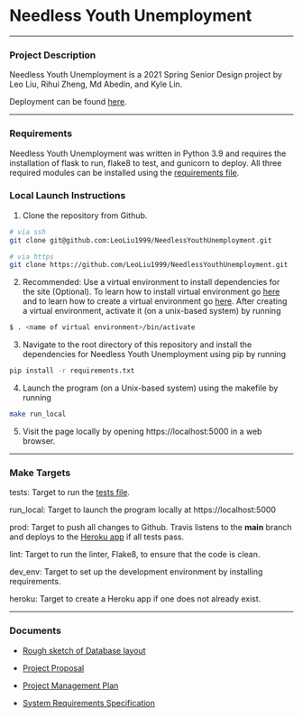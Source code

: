 # Needless Youth Unemployment

---

### Project Description

Needless Youth Unemployment is a 2021 Spring Senior Design project by Leo Liu, Rihui Zheng, Md Abedin, and Kyle Lin.

Deployment can be found [here](https://needless-youth-unemployment.herokuapp.com/).

---

### Requirements

Needless Youth Unemployment was written in Python 3.9 and requires the installation of flask to run, flake8 to test, and gunicorn to deploy. All three required modules can be installed using the [requirements file](requirements.txt).

### Local Launch Instructions

1. Clone the repository from Github.

```sh
# via ssh
git clone git@github.com:LeoLiu1999/NeedlessYouthUnemployment.git

# via https
git clone https://github.com/LeoLiu1999/NeedlessYouthUnemployment.git
```
2. Recommended: Use a virtual environment to install dependencies for the site (Optional).
To learn how to install virtual environment go [here](https://virtualenv.pypa.io/en/latest/installation.html) and to learn how to create a virtual environment go [here](https://virtualenv.pypa.io/en/latest/user_guide.html).
After creating a virtual environment, activate it (on a unix-based system) by running
```sh
$ . <name of virtual environment>/bin/activate
```

3. Navigate to the root directory of this repository and install the dependencies for Needless Youth Unemployment using pip by running
```sh
pip install -r requirements.txt
```

4. Launch the program (on a Unix-based system) using the makefile by running
```sh
make run_local
```

5. Visit the page locally by opening https://localhost:5000 in a web browser.

---

### Make Targets

tests: Target to run the [tests file](NeedlessYouthUnemployment/test_app.py).

run_local: Target to launch the program locally at https://localhost:5000

prod: Target to push all changes to Github. Travis listens to the **main** branch and deploys to the [Heroku app](https://needless-youth-unemployment.herokuapp.com/) if all tests pass.

lint: Target to run the linter, Flake8, to ensure that the code is clean.

dev_env: Target to set up the development environment by installing requirements.

heroku: Target to create a Heroku app if one does not already exist.

---

### Documents

* [Rough sketch of Database layout](Design%20Documents/DPDBUML.PNG)

* [Project Proposal](Design%20Documents/Project%20Proposal.pdf)

* [Project Management Plan](Design%20Documents/Software%20Project%20Management%20Plan.pdf)

* [System Requirements Specification](Design%20Documents/System%20Requirements%20Specification.pdf)

